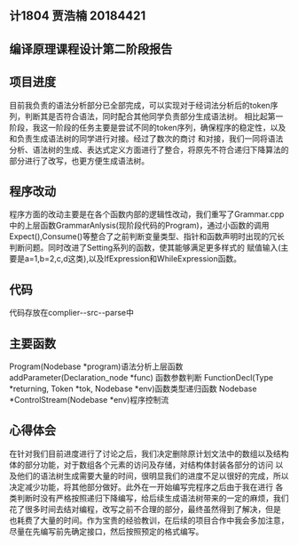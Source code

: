 ## 计1804 贾浩楠 20184421
## 编译原理课程设计第二阶段报告

## 项目进度

  目前我负责的语法分析部分已全部完成，可以实现对于经词法分析后的token序列，判断其是否符合语法，同时配合其他同学负责部分生成语法树。
  相比起第一阶段，我这一阶段的任务主要是尝试不同的token序列，确保程序的稳定性，以及和负责生成语法树的同学进行对接。经过了数次的商讨
  和对接，我们一同将语法分析、语法树的生成、表达式定义方面进行了整合，将原先不符合递归下降算法的部分进行了改写，也更方便生成语法树。
 
## 程序改动

  程序方面的改动主要是在各个函数内部的逻辑性改动，我们重写了Grammar.cpp中的上层函数GrammarAnlysis(现阶段代码的Program)，通过小函数的调用
  Expect(),Consume()等整合了之前判断变量类型、指针和函数声明时出现的冗长判断问题。同时改进了Setting系列的函数，使其能够满足更多样式的
  赋值输入(主要是a=1,b=2,c,d这类),以及IfExpression和WhileExpression函数。
  
## 代码

  代码存放在complier--src--parse中
  
## 主要函数

  Program(Nodebase *program)语法分析上层函数
  addParameter(Declaration_node *func) 函数参数判断
  FunctionDecl(Type *returning, Token *tok, Nodebase *env)函数类型递归函数
  Nodebase *ControlStream(Nodebase *env)程序控制流

## 心得体会

  在针对我们目前进度进行了讨论之后，我们决定删除原计划文法中的数组以及结构体的部分功能，对于数组各个元素的访问及存储，对结构体封装各部分的访问
  以及他们的语法树生成需要大量的时间，很明显我们的进度不足以很好的完成，所以决定减少功能，将其他部分做好。此外在一开始编写完程序之后由于我在进行
  各类判断时没有严格按照递归下降编写，给后续生成语法树带来的一定的麻烦，我们花了很多时间去结对编程，改写之前不合理的部分，最终虽然得到了解决，但是
  也耗费了大量的时间。作为宝贵的经验教训，在后续的项目合作中我会多加注意，尽量在先编写前先确定接口，然后按照预定的格式编写。
